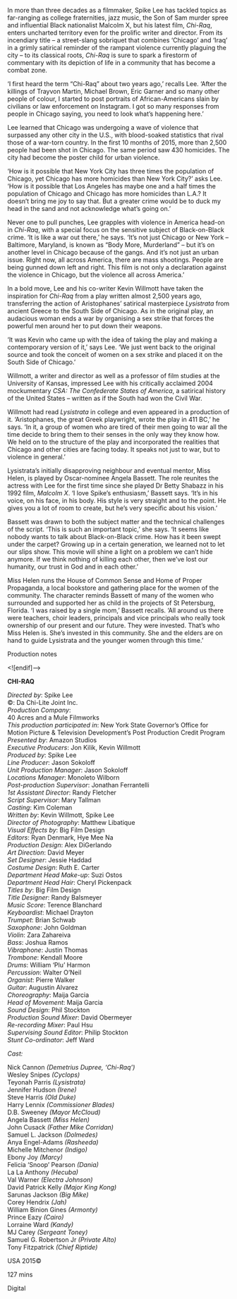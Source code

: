 
In more than three decades as a filmmaker, Spike Lee has tackled topics as far-ranging as college fraternities, jazz music, the Son of Sam murder spree and influential Black nationalist Malcolm X, but his latest film, _Chi-Raq_, enters uncharted territory even for the prolific writer and director. From its incendiary title – a street-slang sobriquet that combines ‘Chicago’ and ‘Iraq’ in a grimly satirical reminder of the rampant violence currently plaguing the city – to its classical roots, _Chi-Raq_ is sure to spark a firestorm of commentary with its depiction of life in a community that has become a combat zone.

‘I first heard the term “Chi-Raq” about two years ago,’ recalls Lee. ‘After the killings of Trayvon Martin, Michael Brown, Eric Garner and so many other people of colour, I started to post portraits of African-Americans slain by civilians or law enforcement on Instagram. I got so many responses from people in Chicago saying, you need to look what’s happening here.’

Lee learned that Chicago was undergoing a wave of violence that surpassed any other city in the U.S., with blood-soaked statistics that rival those of a war-torn country. In the first 10 months of 2015, more than 2,500 people had been shot in Chicago. The same period saw 430 homicides. The city had become the poster child for urban violence.

‘How is it possible that New York City has three times the population of Chicago, yet Chicago has more homicides than New York City?’ asks Lee. ‘How is it possible that Los Angeles has maybe one and a half times the population of Chicago and Chicago has more homicides than L.A.? It doesn’t bring me joy to say that. But a greater crime would be to duck my head in the sand and not acknowledge what’s going on.’

Never one to pull punches, Lee grapples with violence in America head-on in _Chi-Raq_, with a special focus on the sensitive subject of Black-on-Black crime. ‘It is like a war out there,’ he says. ‘It’s not just Chicago or New York – Baltimore, Maryland, is known as “Body More, Murderland” – but it’s on another level in Chicago because of the gangs. And it’s not just an urban issue. Right now, all across America, there are mass shootings. People are being gunned down left and right. This film is not only a declaration against the violence in Chicago, but the violence all across America.’

In a bold move, Lee and his co-writer Kevin Willmott have taken the inspiration for _Chi-Raq_ from a play written almost 2,500 years ago, transferring the action of Aristophanes’ satirical masterpiece _Lysistrata_ from ancient Greece to the South Side of Chicago. As in the original play, an audacious woman ends a war by organising a sex strike that forces the powerful men around her to put down their weapons.

‘It was Kevin who came up with the idea of taking the play and making a contemporary version of it,’ says Lee. ‘We just went back to the original source and took the conceit of women on a sex strike and placed it on the South Side of Chicago.’

Willmott, a writer and director as well as a professor of film studies at the University of Kansas, impressed Lee with his critically acclaimed 2004 mockumentary _CSA: The Confederate States of America_, a satirical history of the United States – written as if the South had won the Civil War.

Willmott had read _Lysistrata_ in college and even appeared in a production of it. ‘Aristophanes, the great Greek playwright, wrote the play in 411 BC,’ he says. ‘In it, a group of women who are tired of their men going to war all the time decide to bring them to their senses in the only way they know how. We held on to the structure of the play and incorporated the realities that Chicago and other cities are facing today. It speaks not just to war, but to violence in general.’

Lysistrata’s initially disapproving neighbour and eventual mentor, Miss Helen, is played by Oscar-nominee Angela Bassett. The role reunites the actress with Lee for the first time since she played Dr Betty Shabazz in his 1992 film, _Malcolm X_. ‘I love Spike’s enthusiasm,’ Bassett says. ‘It’s in his voice, on his face, in his body. His style is very straight and to the point. He gives you a lot of room to create, but he’s very specific about his vision.’

Bassett was drawn to both the subject matter and the technical challenges of the script. ‘This is such an important topic,’ she says. ‘It seems like nobody wants to talk about Black-on-Black crime. How has it been swept under the carpet? Growing up in a certain generation, we learned not to let our slips show. This movie will shine a light on a problem we can’t hide anymore. If we think nothing of killing each other, then we’ve lost our humanity, our trust in God and in each other.’

Miss Helen runs the House of Common Sense and Home of Proper Propaganda, a local bookstore and gathering place for the women of the community. The character reminds Bassett of many of the women who surrounded and supported her as child in the projects of St Petersburg, Florida. ‘I was raised by a single mom,’ Bassett recalls. ‘All around us there were teachers, choir leaders, principals and vice principals who really took ownership of our present and our future. They were invested. That’s who Miss Helen is. She’s invested in this community. She and the elders are on hand to guide Lysistrata and the younger women through this time.’

Production notes

<![endif]-->

**CHI-RAQ**

_Directed by_: Spike Lee  
©: Da Chi-Lite Joint Inc.  
_Production Company_:  
40 Acres and a Mule Filmworks  
_This production participated in_: New York State Governor’s Office for Motion Picture & Television Development’s Post Production Credit Program  
_Presented by_: Amazon Studios  
_Executive Producers_: Jon Kilik, Kevin Willmott  
_Produced by_: Spike Lee  
_Line Producer_: Jason Sokoloff  
_Unit Production Manager_: Jason Sokoloff  
_Locations Manager_: Monoleto Wilborn  
_Post-production Supervisor_: Jonathan Ferrantelli  
_1st Assistant Director_: Randy Fletcher  
_Script Supervisor_: Mary Tallman  
_Casting_: Kim Coleman  
_Written by_: Kevin Willmott, Spike Lee  
_Director of Photography_: Matthew Libatique  
_Visual Effects by_: Big Film Design  
_Editors_: Ryan Denmark, Hye Mee Na  
_Production Design_: Alex DiGerlando  
_Art Direction_: David Meyer  
_Set Designer_: Jessie Haddad  
_Costume Design_: Ruth E. Carter  
_Department Head Make-up_: Suzi Ostos  
_Department Head Hair_: Cheryl Pickenpack  
_Titles by_: Big Film Design  
_Title Designer_: Randy Balsmeyer  
_Music Score_: Terence Blanchard  
_Keyboardist_: Michael Drayton  
_Trumpet_: Brian Schwab  
_Saxophone_: John Goldman  
_Violin_: Zara Zahareiva  
_Bass_: Joshua Ramos  
_Vibraphone_: Justin Thomas  
_Trombone_: Kendall Moore  
_Drums_: William ‘Plu’ Harmon  
_Percussion_: Walter O’Neil  
_Organist_: Pierre Walker  
_Guitar_: Augustin Alvarez  
_Choreography_: Maija Garcia  
_Head of Movement_: Maija Garcia  
_Sound Design_: Phil Stockton  
_Production Sound Mixer_: David Obermeyer  
_Re-recording Mixer_: Paul Hsu  
_Supervising Sound Editor_: Philip Stockton  
_Stunt Co-ordinator_: Jeff Ward

_Cast:_

Nick Cannon _(Demetrius Dupree, ‘Chi-Raq’)_  
Wesley Snipes _(Cyclops)_  
Teyonah Parris _(Lysistrata)_  
Jennifer Hudson _(Irene)_  
Steve Harris _(Old Duke)_  
Harry Lennix _(Commissioner Blades)_  
D.B. Sweeney _(Mayor McCloud)_  
Angela Bassett _(Miss Helen)_  
John Cusack _(Father Mike Corridan)_  
Samuel L. Jackson _(Dolmedes)_  
Anya Engel-Adams _(Rasheeda)_  
Michelle Mitchenor _(Indigo)_  
Ebony Joy _(Marcy)_  
Felicia ‘Snoop’ Pearson _(Dania)_  
La La Anthony _(Hecuba)_  
Val Warner _(Electra Johnson)_  
David Patrick Kelly _(Major King Kong)_  
Sarunas Jackson _(Big Mike)_  
Corey Hendrix _(Jah)_  
William Binion Gines _(Armonty)_  
Prince Eazy _(Cairo)_  
Lorraine Ward _(Kandy)_  
MJ Carey _(Sergeant Toney)_  
Samuel G. Robertson Jr _(Private Alto)_  
Tony Fitzpatrick _(Chief Riptide)_

USA 2015©

127 mins

Digital
<!--stackedit_data:
eyJoaXN0b3J5IjpbLTIxMDE1NzM2MTVdfQ==
-->